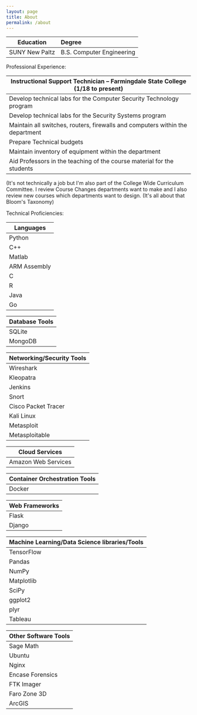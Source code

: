 ```yaml
---
layout: page
title: About
permalink: /about
---
```

|Education|Degree|
|---------|:-------|
|SUNY New Paltz| B.S. Computer Engineering|

Professional Experience:

|Instructional Support Technician – Farmingdale State College (1/18 to present)|
|------------------------------------------------------------------------------|
|	Develop technical labs for the Computer Security Technology program |
| Develop technical labs for the Security Systems program|
|	Maintain all switches, routers, firewalls and computers within the department|
|Prepare Technical budgets |
|	Maintain inventory of equipment within the department |
|	Aid Professors in the teaching of the course material for the students|

(It's not technically a job but I'm also part of the College Wide Curriculum Committee. I review Course Changes departments want to make and I also review new courses which departments want to design. (It's all about that Bloom's Taxonomy)
  
Technical Proficiencies: 

| Languages|
| -------------|
| Python|
| C++|
|Matlab|
|ARM Assembly|
| C| 
|R|
|Java|
|Go|

|Database Tools|
|--------------|
|SQLite|
|MongoDB|

|Networking/Security Tools|
|-------------------------|
|Wireshark|
|Kleopatra|
|Jenkins|
|Snort|
|Cisco Packet Tracer|
|Kali Linux|
|Metasploit|
|Metasploitable|

|Cloud Services|
|--------------|
|Amazon Web Services|

|Container Orchestration Tools|
|-----------------------------|
|Docker|

|Web Frameworks|
|--------------|
|Flask|
|Django|

|Machine Learning/Data Science libraries/Tools|
|---------------------------------------|
|TensorFlow|
|Pandas|
|NumPy|
|Matplotlib|
|SciPy|
|ggplot2|
|plyr|
|Tableau|

|Other Software Tools|
|-----------|
|Sage Math|
|Ubuntu|
|Nginx|
|Encase Forensics|
|FTK Imager|
|Faro Zone 3D|
|ArcGIS|

